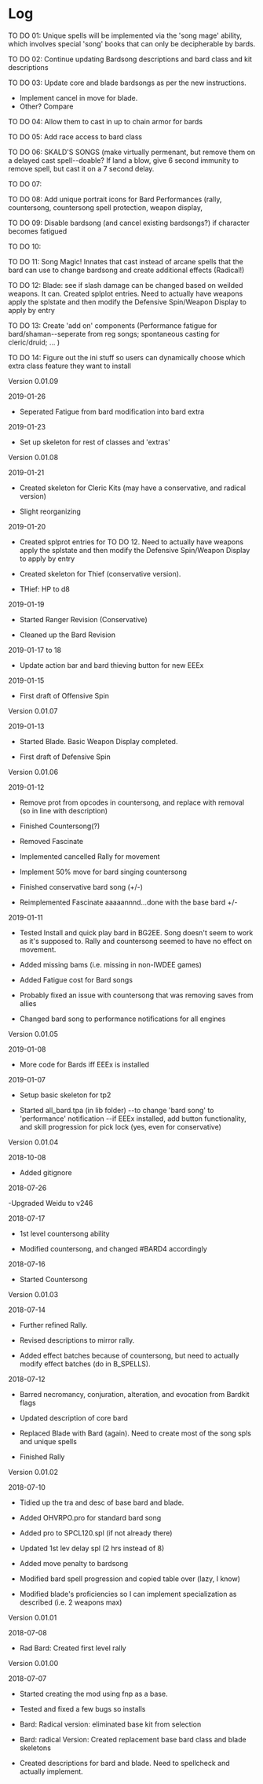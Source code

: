 # Log

TO DO 01: Unique spells will be implemented via the 'song mage' ability, which involves special 'song' books that can only be decipherable by bards. 

TO DO 02: Continue updating Bardsong descriptions and bard class and kit descriptions

TO DO 03: Update core and blade bardsongs as per the new instructions.  
   - Implement  cancel in move for blade.
   - Other? Compare
   
TO DO 04: Allow them to cast in up to chain armor for bards

TO DO 05: Add race access to bard class

TO DO 06: SKALD'S SONGS (make virtually permenant, but remove them on a delayed cast spell--doable?  If land a blow, give 6 second immunity to remove spell, but cast it on a 7 second delay. 

TO DO 07:

TO DO 08: Add unique portrait icons for Bard Performances (rally, countersong, countersong spell protection, weapon display,

TO DO 09: Disable bardsong (and cancel existing bardsongs?) if character becomes fatigued

TO DO 10:

TO DO 11: Song Magic!  Innates that cast instead of arcane spells that the bard can use to change bardsong and create additional effects (Radical!)

TO DO 12: Blade: see if slash damage can be changed based on weilded weapons.  It can.  Created splplot entries.  Need to actually have weapons apply the splstate and then modify the Defensive Spin/Weapon Display to apply by entry

TO DO 13: Create 'add on' components (Performance fatigue for bard/shaman--seperate from reg songs; spontaneous casting for cleric/druid; ... )

TO DO 14: Figure out the ini stuff so users can dynamically choose which extra class feature they want to install

Version 0.01.09

2019-01-26

- Seperated Fatigue from bard modification into bard extra

2019-01-23

- Set up skeleton for rest of classes and 'extras'

Version 0.01.08

2019-01-21

- Created skeleton for Cleric Kits (may have a conservative, and radical version)

- Slight reorganizing

2019-01-20

- Created splprot entries for TO DO 12.  Need to actually have weapons apply the splstate and then modify the Defensive Spin/Weapon Display to apply by entry

- Created skeleton for Thief (conservative version).  

- THief: HP to d8

2019-01-19

- Started Ranger Revision (Conservative)

- Cleaned up the Bard Revision 

2019-01-17 to 18

- Update action bar and bard thieving button for new EEEx

2019-01-15

- First draft of Offensive Spin

Version 0.01.07

2019-01-13

- Started Blade.  Basic Weapon Display completed.

- First draft of Defensive Spin

Version 0.01.06

2019-01-12

- Remove prot from opcodes in countersong, and replace with removal (so in line with description)

- Finished Countersong(?) 

- Removed Fascinate

- Implemented cancelled Rally for movement

- Implement 50% move for bard singing countersong

- Finished conservative bard song (+/-)

- Reimplemented Fascinate aaaaannnd...done with the base bard +/-

2019-01-11

- Tested Install and quick play bard in BG2EE.  Song doesn't seem to work as it's supposed to.  Rally and countersong seemed to have no effect on movement.  

- Added missing bams (i.e. missing in non-IWDEE games)

- Added Fatigue cost for Bard songs

- Probably fixed an issue with countersong that was removing saves from allies

- Changed bard song to performance notifications for all engines

Version 0.01.05

2019-01-08

- More code for Bards iff EEEx is installed

2019-01-07

- Setup basic skeleton for tp2

- Started all_bard.tpa (in lib folder)
  --to change 'bard song' to 'performance' notification
  --if EEEx installed, add button functionality, and skill progression for pick lock (yes, even for conservative)


Version 0.01.04

2018-10-08

- Added gitignore

2018-07-26

-Upgraded Weidu to v246

2018-07-17

- 1st level countersong ability

- Modified countersong, and changed #BARD4 accordingly

2018-07-16

- Started Countersong

Version 0.01.03

2018-07-14

- Further refined Rally.

- Revised descriptions to mirror rally.

- Added effect batches because of countersong, but need to actually modify effect batches (do in B_SPELLS).

2018-07-12

- Barred necromancy, conjuration, alteration, and evocation from Bardkit flags

- Updated description of core bard

- Replaced Blade with Bard (again).  Need to create most of the song spls and unique spells

- Finished Rally

Version 0.01.02

2018-07-10

- Tidied up the tra and desc of base bard and blade.

- Added OHVRPO.pro for standard bard song

- Added pro to SPCL120.spl (if not already there)

- Updated 1st lev delay spl (2 hrs instead of 8)

- Added move penalty to bardsong

- Modified bard spell progression and copied table over (lazy, I know)

- Modified blade's proficiencies so I can implement specialization as described (i.e. 2 weapons max)

Version 0.01.01

2018-07-08

- Rad Bard: Created first level rally

Version 0.01.00

2018-07-07

- Started creating the mod using fnp as a base.

- Tested and fixed a few bugs so installs

- Bard: Radical version: eliminated base kit from selection

- Bard: radical Version: Created replacement base bard class and blade skeletons

- Created descriptions for bard and blade.  Need to spellcheck and actually implement.
